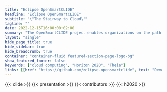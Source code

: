 ```yaml
---
title: "Eclipse OpenSmartCLIDE"
headline: "Eclipse OpenSmartCLIDE"
subtitle: "\"The Stairway to Cloud\""
tagline: ""
date: 2022-12-15T16:00:00+02:00
summary: "The OpenSmartCLIDE project enables organizations on the path to digitalization to accelerate the creation and adoption of Cloud solutions. The innovative smart cloud-native development environment will support creators of cloud services in the discovery, creation, composition, testing, and deployment of full-stack data-centered services and applications in the cloud."
layout: "single"
hide_page_title: true
hide_sidebar: true
hide_breadcrumb: true
container: "container-fluid featured-section-page-logo-bg"
show_featured_footer: false
keywords: ["cloud computing", "Horizon 2020", "Theia"]
links: [[href: "https://github.com/eclipse-opensmartclide", text: "Developer Resources"], [href: "/resources/", text: "Documentation"]]
---
```


{{< clide >}}
{{< presentation >}}
{{< contributors >}}
{{< h2020 >}}